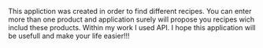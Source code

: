 This appliction was created in order to find different recipes. You can enter more than one product and application surely will propose you recipes wich includ these products. Within my work I used API. I hope this application will be usefull and make your life easier!!!